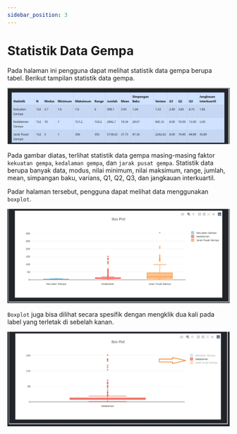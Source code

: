 ```yaml
---
sidebar_position: 3
---
```

# Statistik Data Gempa

Pada halaman ini pengguna dapat melihat statistik data gempa berupa tabel. Berikut tampilan statistik data gempa.

![statistik](../static/img/statistik.jpg)

Pada gambar diatas, terlihat statistik data gempa masing-masing faktor `kekuatan gempa`, `kedalaman gempa`, dan `jarak pusat gempa`. Statistik data berupa banyak data, modus, nilai minimum, nilai maksimum, range, jumlah, mean, simpangan baku, varians, Q1, Q2, Q3, dan jangkauan interkuartil.

Padar halaman tersebut, pengguna dapat melihat data menggunakan `boxplot`.

![boxplot](../static/img/boxplot.jpg)

`Boxplot` juga bisa dilihat secara spesifik dengan mengklik dua kali pada label yang terletak di sebelah kanan.

![boxplot](../static/img/boxplotsp.jpg)
